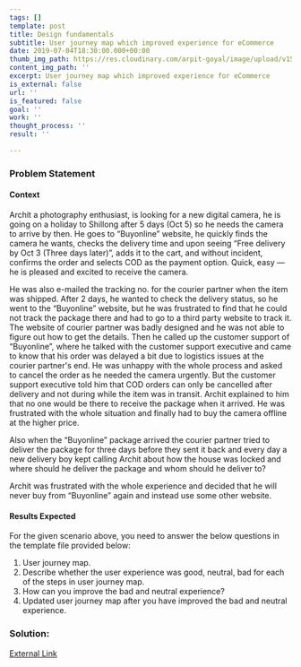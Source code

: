 ```yaml
---
tags: []
template: post
title: Design fundamentals
subtitle: User journey map which improved experience for eCommerce
date: 2019-07-04T18:30:00.000+00:00
thumb_img_path: https://res.cloudinary.com/arpit-goyal/image/upload/v1562772589/5.jpg
content_img_path: ''
excerpt: User journey map which improved experience for eCommerce
is_external: false
url: ''
is_featured: false
goal: ''
work: ''
thought_process: ''
result: ''

---
```

### Problem Statement

#### Context

Archit a photography enthusiast, is looking for a new digital camera, he is going on a holiday to Shillong after 5 days (Oct 5) so he needs the camera to arrive by then. He goes to “Buyonline” website, he quickly finds the camera he wants, checks the delivery time and upon seeing “Free delivery by Oct 3 (Three days later)”, adds it to the cart, and without incident, confirms the order and selects COD as the payment option. Quick, easy — he is pleased and excited to receive the camera.

He was also e-mailed the tracking no. for the courier partner when the item was shipped. After 2 days, he wanted to check the delivery status, so he went to the “Buyonline” website, but he was frustrated to find that he could not track the package there and had to go to a third party website to track it. The website of courier partner was badly designed and he was not able to figure out how to get the details. Then he called up the customer support of “Buyonline”, where he talked with the customer support executive and came to know that his order was delayed a bit due to logistics issues at the courier partner's end. He was unhappy with the whole process and asked to cancel the order as he needed the camera urgently. But the customer support executive told him that COD orders can only be cancelled after delivery and not during while the item was in transit. Archit explained to him that no one would be there to receive the package when it arrived. He was frustrated with the whole situation and finally had to buy the camera offline at the higher price.

Also when the “Buyonline” package arrived the courier partner tried to deliver the package for three days before they sent it back and every day a new delivery boy kept calling Archit about how the house was locked and where should he deliver the package and whom should he deliver to?

Archit was frustrated with the whole experience and decided that he will never buy from “Buyonline” again and instead use some other website.

#### Results Expected

For the given scenario above, you need to answer the below questions in the template file provided below:

1. User journey map.
2. Describe whether the user experience was good, neutral, bad for each of the steps in user journey map.
3. How can you improve the bad and neutral experience?
4. Updated user journey map after you have improved the bad and neutral experience.

### Solution:

[External Link](https://drive.google.com/open?id=1Im16QNGQk4FP1PjbFbbNp1Sxu_59qrw2 "Google Drive link to Slides")